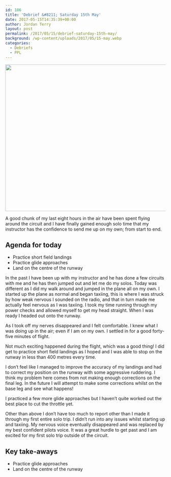```yaml
---
id: 186
title: 'Debrief &#8211; Saturday 15th May'
date: 2017-05-15T14:35:39+00:00
author: Jordan Terry
layout: post
permalink: /2017/05/15/debrief-saturday-15th-may/
background: /wp-content/uploads/2017/05/15-may.webp
categories:
  - Debriefs
  - PPL
---
```

<img loading="lazy" class="alignnone size-large wp-image-188" src="{{ site.baseurl }}/wp-content/uploads/2017/05/15-may-1024x461.webp" alt="" width="1024" height="461" srcset="{{ site.baseurl }}/wp-content/uploads/2017/05/15-may-1024x461.webp 1024w, {{ site.baseurl }}/wp-content/uploads/2017/05/15-may-300x135.webp 300w, {{ site.baseurl }}/wp-content/uploads/2017/05/15-may-768x346.webp 768w, {{ site.baseurl }}/wp-content/uploads/2017/05/15-may.webp 2000w" sizes="(max-width: 1024px) 100vw, 1024px" />

A good chunk of my last eight hours in the air have been spent flying around the circuit and I have finally gained enough solo time that my instructor has the confidence to send me up on my own; from start to end.

## Agenda for today

  * Practice short field landings
  * Practice glide approaches
  * Land on the centre of the runway&nbsp;

In the past I have been up with my instructor and he has done a few circuits with me and he has then jumped out and let me do my solos. Today was different as I did my walk around and jumped in the plane all on my own. I started up the plane as normal and began taxiing, this is where I was struck by how weak nervous I sounded on the radio, and that in turn made me actually feel nervous as I was taxiing. I took my time running through my power checks and allowed myself to get my head straight. When I was ready I headed out onto the runway.

As I took off my nerves disappeared and I felt comfortable. I knew what I was doing up in the air; even if I am on my own. I settled in for a good forty-five minutes of flight.

Not much exciting happened during the flight, which was a good thing! I did get to practice short field landings as I hoped and I was able to stop on the runway in less than 400 metres every time.

I don’t feel like I managed to improve the accuracy of my landings and had to correct my position on the runway with some aggressive ruddering. I think my problem here comes from not making enough corrections on the final leg. In the future I will attempt to make some corrections whilst on the base leg and see what happens!

I practiced a few more glide approaches but I haven’t quite worked out the best place to cut the throttle yet.

Other than above I don’t have too much to report other than I made it through my first entire solo trip. I didn’t run into any issues whilst starting up and taxiing. My nervous voice eventually disappeared and was replaced by my best confident pilots voice. It was a great hurdle to get past and I am excited for my first solo trip outside of the circuit.

## Key take-aways

  * Practice glide approaches
  * Land on the centre of the runway